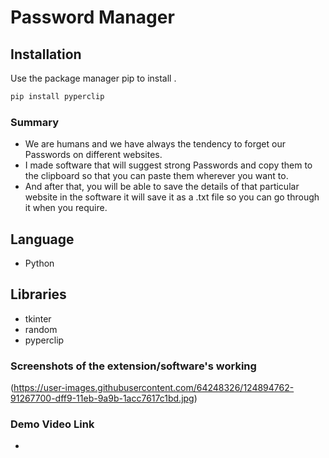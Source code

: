 # Password Manager



## Installation

Use the package manager pip to install .

```bash
pip install pyperclip
```


### Summary 

- We are humans and we have always the tendency to forget our Passwords on different websites.
- I made software that will suggest strong Passwords and copy them to the clipboard so that you can paste them wherever you want to.
- And after that, you will be able to save the details of that particular website in the software it will save it as a .txt file so you can go through it when you require.

## Language

- Python 

## Libraries

- tkinter
- random
- pyperclip

### Screenshots of the extension/software's working 



(https://user-images.githubusercontent.com/64248326/124894762-91267700-dff9-11eb-9a9b-1acc7617c1bd.jpg)

### Demo Video Link
- 


